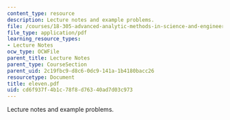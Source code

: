 ```yaml
---
content_type: resource
description: Lecture notes and example problems.
file: /courses/18-305-advanced-analytic-methods-in-science-and-engineering-fall-2004/cd6f937f4b1c78f8d76340ad7d03c973_eleven.pdf
file_type: application/pdf
learning_resource_types:
- Lecture Notes
ocw_type: OCWFile
parent_title: Lecture Notes
parent_type: CourseSection
parent_uid: 2c19fbc9-d8c6-0dc9-141a-1b4180bacc26
resourcetype: Document
title: eleven.pdf
uid: cd6f937f-4b1c-78f8-d763-40ad7d03c973
---
```

Lecture notes and example problems.